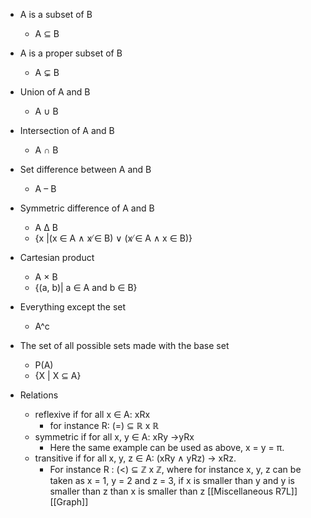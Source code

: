 
* A is a subset of B
	* A ⊆ B

* A is a proper subset of B
	* A ⊊ B

* Union of A and B
	* A ∪ B

* Intersection of A and B
	* A ∩ B

* Set difference between A and B
	* A – B

* Symmetric difference of A and B
	* A ∆ B
	* {x |(x ∈ A ∧ x ̸∈ B) ∨ (x ̸∈ A ∧ x ∈ B)}

* Cartesian product
	* A × B
	* {(a, b)| a ∈ A and b ∈ B}

* Everything except the set
	* A^c

* The set of all possible sets made with the base set
	* P(A)
	* {X | X ⊆ A}

* Relations
	* reflexive if for all x ∈ A: xRx
		* for instance R: (=) ⊆ ℝ x ℝ
	* symmetric if for all x, y ∈ A: xRy →yRx
		* Here the same example can be used as above, x = y = π.
	* transitive if for all x, y, z ∈ A: (xRy ∧ yRz) → xRz.
		* For instance R : (<) ⊆ ℤ x ℤ, where for instance x, y, z can be taken as x = 1, y = 2 and z = 3, if x is smaller than y and y is smaller than z than x is smaller than z
[[Miscellaneous R7L]] [[Graph]] 